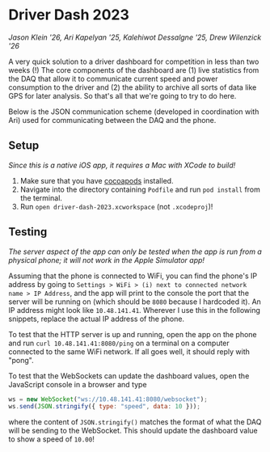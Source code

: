 # Driver Dash 2023

_Jason Klein '26, Ari Kapelyan '25, Kalehiwot Dessalgne '25, Drew Wilenzick '26_

A very quick solution to a driver dashboard for competition in less than two weeks (!) The core components of the dashboard are (1) live statistics from the DAQ that allow it to communicate current speed and power consumption to the driver and (2) the ability to archive all sorts of data like GPS for later analysis. So that's all that we're going to try to do here.

Below is the JSON communication scheme (developed in coordination with Ari) used for communicating between the DAQ and the phone.

## Setup

_Since this is a native iOS app, it requires a Mac with XCode to build!_

1. Make sure that you have [cocoapods](https://guides.cocoapods.org/using/getting-started.html#installation) installed.
2. Navigate into the directory containing `Podfile` and run `pod install` from the terminal.
3. Run `open driver-dash-2023.xcworkspace` (not `.xcodeproj`)!

## Testing

_The server aspect of the app can only be tested when the app is run from a physical phone; it will not work in the Apple Simulator app!_

Assuming that the phone is connected to WiFi, you can find the phone's IP address by going to `Settings > WiFi > (i) next to connected network name > IP Address`, and the app will print to the console the port that the server will be running on (which should be `8080` because I hardcoded it). An IP address might look like `10.48.141.41`. Wherever I use this in the following snippets, replace the actual IP address of the phone.

To test that the HTTP server is up and running, open the app on the phone and run `curl 10.48.141.41:8080/ping` on a terminal on a computer connected to the same WiFi network. If all goes well, it should reply with "pong".

To test that the WebSockets can update the dashboard values, open the JavaScript console in a browser and type

```js
ws = new WebSocket("ws://10.48.141.41:8080/websocket");
ws.send(JSON.stringify({ type: "speed", data: 10 }));
```

where the content of `JSON.stringify()` matches the format of what the DAQ will be sending to the WebSocket. This should update the dashboard value to show a speed of `10.00`!
